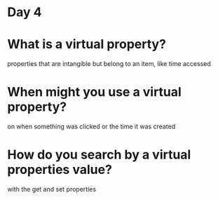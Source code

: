 # Day 4

# What is a virtual property?

properties that are intangible but belong to an item, like time accessed 

# When might you use a virtual property?

on when something was clicked or the time it was created

# How do you search by a virtual properties value?

with the get and set properties